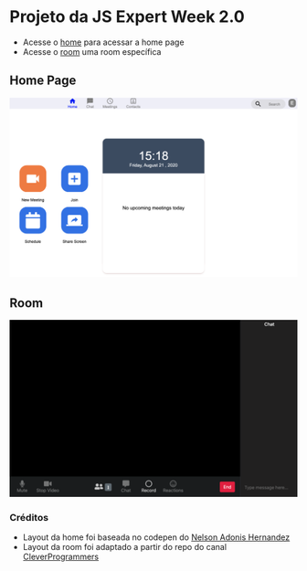 # Projeto da JS Expert Week 2.0

- Acesse o [home](./aula01/public/pages/home/index.html) para acessar a home page
- Acesse o [room](./aula01/public/page/room/index.html) uma room específica

## Home Page

![home page](./aula01/public/prints/home.png)

## Room

![room](./aula01/public/prints/room.png)

### Créditos

- Layout da home foi baseada no codepen do [Nelson Adonis Hernandez](https://codepen.io/nelsonher019/pen/eYZBqOm)
- Layout da room foi adaptado a partir do repo do canal [CleverProgrammers](https://github.com/CleverProgrammers/nodejs-zoom-clone/blob/master/views/room.ejs)
